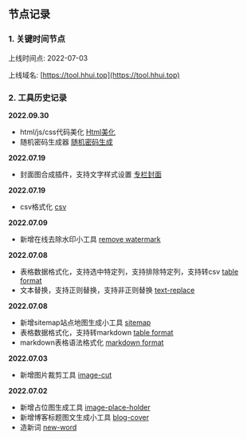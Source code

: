 节点记录
---

### 1. 关键时间节点

上线时间点: 2022-07-03

上线域名: [https://tool.hhui.top](https://tool.hhui.top)

### 2. 工具历史记录

**2022.09.30**

- html/js/css代码美化 [Html美化](https://tool.hhui.top/tools/code/htmlformat)
- 随机密码生成器 [随机密码生成](https://tool.hhui.top/tools/other/random_pwd)

**2022.07.19**

- 封面图合成插件，支持文字样式设置 [专栏封面](https://tool.hhui.top/tools/merge/blogCover/)


**2022.07.19**
- csv格式化 [csv](https://tool.hhui.top/tools/text/csv)

**2022.07.09**
- 新增在线去除水印小工具 [remove watermark](https://tool.hhui.top/tools/image/rmwater)

**2022.07.08**

- 表格数据格式化，支持选中特定列，支持排除特定列，支持转csv [table format](https://tool.hhui.top/tools/text/table_format/)
- 文本替换，支持正则替换，支持非正则替换 [text-replace](https://tool.hhui.top/tools/text/text_replace)

**2022.07.08**

- 新增sitemap站点地图生成小工具 [sitemap](https://tool.hhui.top/tools/devops/sitemap)
- 表格数据格式化，支持转markdown [table format](https://tool.hhui.top/tools/text/table_format/)
- markdown表格语法格式化 [markdown format](https://tool.hhui.top/tools/code/mdFormat/)

**2022.07.03**

- 新增图片裁剪工具 [image-cut](https://tool.hhui.top/tools/image/cut/)

**2022.07.02**

- 新增占位图生成工具 [image-place-holder](https://tool.hhui.top/tools/merge/imgholder/)
- 新增博客标题图文生成小工具 [blog-cover](https://tool.hhui.top/tools/merge/blogCover/)
- 造新词 [new-word](https://tool.hhui.top/tools/text/newWord/)
